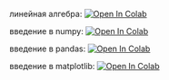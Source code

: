 линейная алгебра:
[![Open In Colab](https://colab.research.google.com/assets/colab-badge.svg)](https://colab.research.google.com/drive/1iiZ6M9mKC8pbxIiLsB4ErdWRGwWXjcmQ)

введение в numpy:
[![Open In Colab](https://colab.research.google.com/assets/colab-badge.svg)](https://colab.research.google.com/drive/1lPM5sYs9Y1el_LZBqaL488tRMH3_TzKV)

введение в pandas:
[![Open In Colab](https://colab.research.google.com/assets/colab-badge.svg)](https://colab.research.google.com/drive/1K848JY0Nk7CM2wOv_W5BjJJa9Re72JF5)

введение в matplotlib:
[![Open In Colab](https://colab.research.google.com/assets/colab-badge.svg)](https://colab.research.google.com/drive/1bc0J2Yi_ZYZWa7EsXf3IfIWjnr0PtpSO)


